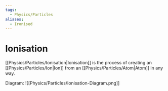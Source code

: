 ```yaml
---
tags:
  - Physics/Particles
aliases:
  - Ironised
---
```

# Ionisation
[[Physics/Particles/Ionisation|Ionisation]] is the process of creating an [[Physics/Particles/Ion|Ion]] from an [[Physics/Particles/Atom|Atom]] in any way.

Diagram:
![[Physics/Particles/Ionisation-Diagram.png]]